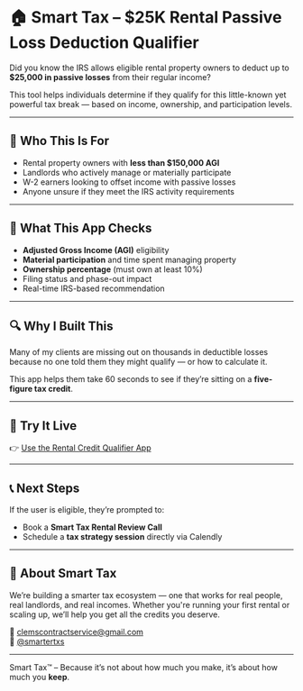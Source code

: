 # 🏠 Smart Tax – $25K Rental Passive Loss Deduction Qualifier

Did you know the IRS allows eligible rental property owners to deduct up to **$25,000 in passive losses** from their regular income?

This tool helps individuals determine if they qualify for this little-known yet powerful tax break — based on income, ownership, and participation levels.

---

## 💼 Who This Is For

- Rental property owners with **less than $150,000 AGI**
- Landlords who actively manage or materially participate
- W-2 earners looking to offset income with passive losses
- Anyone unsure if they meet the IRS activity requirements

---

## 🧮 What This App Checks

- **Adjusted Gross Income (AGI)** eligibility
- **Material participation** and time spent managing property
- **Ownership percentage** (must own at least 10%)
- Filing status and phase-out impact
- Real-time IRS-based recommendation

---

## 🔍 Why I Built This

Many of my clients are missing out on thousands in deductible losses because no one told them they might qualify — or how to calculate it.

This app helps them take 60 seconds to see if they’re sitting on a **five-figure tax credit**.

---

## 🚀 Try It Live

👉 [Use the Rental Credit Qualifier App](https://your-deployed-app-link.streamlit.app)

---

## 📞 Next Steps

If the user is eligible, they’re prompted to:
- Book a **Smart Tax Rental Review Call**
- Schedule a **tax strategy session** directly via Calendly

---

## 🔗 About Smart Tax

We’re building a smarter tax ecosystem — one that works for real people, real landlords, and real incomes. Whether you're running your first rental or scaling up, we’ll help you get all the credits you deserve.

📧 clemscontractservice@gmail.com  
📸 [@smartertxs](https://instagram.com/smartertxs)

---

Smart Tax™ – Because it’s not about how much you make, it’s about how much you **keep**.
